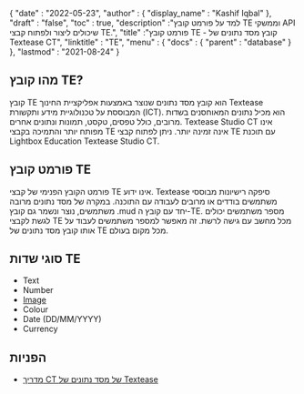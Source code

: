 {
  "date" : "2022-05-23",
  "author" : {
    "display_name" : "Kashif Iqbal"
},
  "draft" : "false",
  "toc" : true,
  "description" :"למד על פורמט קובץ TE וממשקי API שיכולים ליצור ולפתוח קבצי TE.",
  "title" :"פורמט קובץ TE - קובץ מסד נתונים של Textease CT",
  "linktitle" : "TE",
  "menu" : {
    "docs" : {
      "parent" : "database"
}
},
  "lastmod" : "2021-08-24"
}

## מהו קובץ TE?

קובץ TE הוא קובץ מסד נתונים שנוצר באמצעות אפליקציית החינוך Textease המבוססת על טכנולוגיית מידע ותקשורת (ICT). הוא מכיל נתונים המאוחסנים בשדות מרובים, כולל טפסים, טקסט, תמונות ונתונים אחרים. Textease Studio CT אינו מפותח יותר והתמיכה בקבצי TE אינה זמינה יותר. ניתן לפתוח קבצי TE עם תוכנת Lightbox Education Textease Studio CT.

## פורמט קובץ TE

פורמט הקובץ הפנימי של קבצי TE אינו ידוע. Textease סיפקה רישיונות מבוססי משתמשים בודדים או מרובים לעבודה עם התוכנה. במקרה של מסד נתונים מרובה משתמשים, נוצר ונשמר גם קובץ .mud יחד עם קובץ ה-TE. מספר משתמשים יכולים לגשת לקבצי TE מכל מחשב עם גישה לרשת. זה מאפשר למספר משתמשים לעבוד על אותו קובץ מסד נתונים של TE מכל מקום בעולם.

## סוגי שדות TE

* Text
* Number
* [Image](/he/image/)
* Colour
* Date (DD/MM/YYYY)
* Currency

## הפניות ##

* [מדריך CT של מסד נתונים של Textease](https://products.conholdate.app/viewer/view/8MPsb0m0GyulEw3GO/textease-database-ct-guide.pdf?preview=true.pdf)

